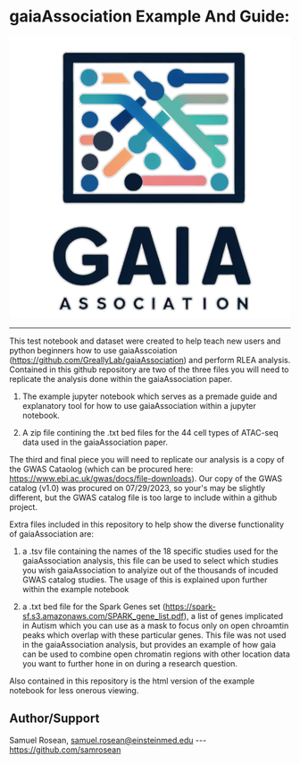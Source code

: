 # gaiaAssociation Example And Guide:

![alt text](https://github.com/samrosean/images/blob/main/logo_with_border_transparent.png)

****

This test notebook and dataset were created to help teach new users and python beginners how to use gaiaAsscoiation (https://github.com/GreallyLab/gaiaAssociation) and perform RLEA analysis. Contained in this github repository are two of the three files you will need to replicate the analysis done within the gaiaAssociation paper.

1. The example jupyter notebook which serves as a premade guide and explanatory tool for how to use gaiaAssociation within a jupyter notebook.

2. A zip file contining the .txt bed files for the 44 cell types of ATAC-seq data used in the gaiaAssociation paper.

The third and final piece you will need to replicate our analysis is a copy of the GWAS Cataolog (which can be procured here: https://www.ebi.ac.uk/gwas/docs/file-downloads). Our copy of the GWAS catalog (v1.0) was procured on 07/29/2023, so your's may be slightly different, but the GWAS catalog file is too large to include within a github project.



Extra files included in this repository to help show the diverse functionality of gaiaAssociation are:

1. a .tsv file containing the names of the 18 specific studies used for the gaiaAssociation analysis, this file can be used to select which studies you wish gaiaAssociation to analyize out of the thousands of incuded GWAS catalog studies. The usage of this is explained upon further within the example notebook

2. a .txt bed file for the Spark Genes set (https://spark-sf.s3.amazonaws.com/SPARK_gene_list.pdf), a list of genes implicated in Autism which you can use as a mask to focus only on open chroamtin peaks which overlap with these particular genes. This file was not used in the gaiaAssociation analysis, but provides an example of how gaia can be used to combine open chromatin regions with other location data you want to further hone in on during a research question.

Also contained in this repository is the html version of the example notebook for less onerous viewing. 

## Author/Support

Samuel Rosean, samuel.rosean@einsteinmed.edu --- https://github.com/samrosean
